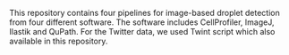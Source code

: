 This repository contains four pipelines for image-based droplet detection from four different software.
The software includes CellProfiler, ImageJ, Ilastik and QuPath.
For the Twitter data, we used Twint script which also available in this repository.
